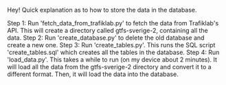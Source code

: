 Hey! Quick explanation as to how to store the data in the database.

Step 1: Run 'fetch_data_from_trafiklab.py' to fetch the data from Trafiklab's API. This will create a directory called gtfs-sverige-2, containing all the data.
Step 2: Run 'create_database.py' to delete the old database and create a new one.
Step 3: Run 'create_tables.py'. This runs the SQL script 'create_tables.sql' which creates all the tables in the database.
Step 4: Run 'load_data.py'. This takes a while to run (on my device about 2 minutes). It will load all the data from the gtfs-sverige-2 directory and convert it to a different format. Then, it will load the data into the database.